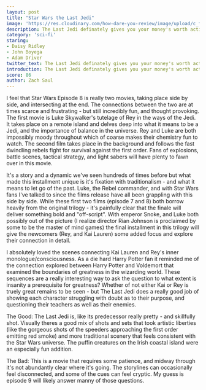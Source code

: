 ```yaml
---
layout: post
title: "Star Wars the Last Jedi"
image: 'https://res.cloudinary.com/how-dare-you-review/image/upload/c_fill,h_399,w_760/v1528850571/last-jedi.jpg'
description: The Last Jedi definately gives you your money's worth action-wise, and sets up the new trilogy's conclusion.    
category: 'sci-fi'
staring: 
- Daisy Ridley
- John Boyega
- Adam Driver
twitter_text: The Last Jedi definately gives you your money's worth action-wise, and sets up the new trilogy's conclusion. 
introduction: The Last Jedi definately gives you your money's worth action-wise, and sets up the new trilogy's conclusion. 
score: 86
author: Zach Saul 
---
```

I feel that Star Wars Episode 8 is really two movies, taking place side by side, and intersecting at the end. The connections between the two are at times scarce and frustrating - but still incredibly fun, and thought provoking. The first movie is Luke Skywalker's tutelage of Rey in the ways of the Jedi. It takes place on a remote island and delves deep into what it means to be a Jedi, and the importance of balance in the universe. Rey and Luke are both impossibly moody throughout which of coarse makes their chemistry fun to watch. The second film takes place in the background and follows the fast dwindling rebels fight for survival against the first order. Fans of explosions, battle scenes, tactical strategy, and light sabers will have plenty to fawn over in this movie.

It's a story and a dynamic we've seen hundreds of times before but what made this installment unique is it's fixation with traditionalism - and what it means to let go of the past. Luke, the Rebel commander, and with Star Wars fans I've talked to since the films release have all been grappling with this side by side. While these first two films (episode 7 and 8) both borrow heavily from the original trilogy - it's painfully clear that the finale will deliver something bold and "off-script". With emperor Snoke, and Luke both possibly out of the picture (I realize director Rian Johnson is proclaimed by some to be the master of mind games) the final installment in this trilogy will give the newcomers (Rey, and Kai Lauren) some added focus and explore their connection in detail.

I absolutely loved the scenes connecting Kai Lauren and Rey's inner monologue/consciousness. As a die hard Harry Potter fan it reminded me of the connection explored between Harry Potter and Voldemort that examined the boundaries of greatness in the wizarding world. These sequences are a really interesting way to ask the question to what extent is insanity a prerequisite for greatness? Whether of not either Kai or Rey is truely great remains to be seen - but The Last Jedi does a really good job of showing each character struggling with doubt as to their purpose, and questioning their teachers as well as their enemies.

The Good: The Last Jedi is, like its predecessor really pretty - and skillfully shot. Visually theres a good mix of shots and sets that took artistic liberties (like the gorgeous shots of the speeders approaching the first order emitting red smoke) and more traditional scenery that feels consistent with the Star Wars universe. The puffin creatures on the Irish coastal island were an especially fun addition.

The Bad: This is a movie that requires some patience, and midway through it's not abundantly clear where it's going. The storylines can occasionally feel disconnected, and some of the cues can feel cryptic. My guess is episode 9 will likely answer manny of those questions. 


